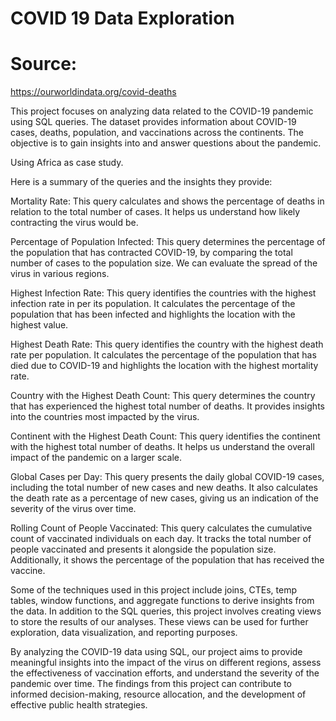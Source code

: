 # COVID 19 Data Exploration

# Source:
https://ourworldindata.org/covid-deaths

This project focuses on analyzing data related to the COVID-19 pandemic using SQL queries. 
The dataset provides information about COVID-19 cases, deaths, population, and vaccinations across the continents. The objective is to gain insights into and answer questions about the pandemic.

Using Africa as case study.

Here is a summary of the queries and the insights they provide:

Mortality Rate: This query calculates and shows the percentage of deaths in relation to the total number of cases. It helps us understand how likely contracting the virus would be.

Percentage of Population Infected: This query determines the percentage of the population that has contracted COVID-19, by comparing the total number of cases to the population size. We can evaluate the spread of the virus in various regions.

Highest Infection Rate: This query identifies the countries with the highest infection rate in per its population. It calculates the percentage of the population that has been infected and highlights the location with the highest value.

Highest Death Rate: This query identifies the country with the highest death rate per population. It calculates the percentage of the population that has died due to COVID-19 and highlights the location with the highest mortality rate.

Country with the Highest Death Count: This query determines the country that has experienced the highest total number of deaths. It provides insights into the countries most impacted by the virus.

Continent with the Highest Death Count: This query identifies the continent with the highest total number of deaths. It helps us understand the overall impact of the pandemic on a larger scale.

Global Cases per Day: This query presents the daily global COVID-19 cases, including the total number of new cases and new deaths. It also calculates the death rate as a percentage of new cases, giving us an indication of the severity of the virus over time.

Rolling Count of People Vaccinated: This query calculates the cumulative count of vaccinated individuals on each day. It tracks the total number of people vaccinated and presents it alongside the population size. Additionally, it shows the percentage of the population that has received the vaccine.

Some of the techniques used in this project include joins, CTEs, temp tables, window functions, and aggregate functions to derive insights from the data. In addition to the SQL queries, this project involves creating views to store the results of our analyses. These views can be used for further exploration, data visualization, and reporting purposes.

By analyzing the COVID-19 data using SQL, our project aims to provide meaningful insights into the impact of the virus on different regions, assess the effectiveness of vaccination efforts, and understand the severity of the pandemic over time. The findings from this project can contribute to informed decision-making, resource allocation, and the development of effective public health strategies.
